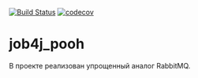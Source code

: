 [![Build Status](https://travis-ci.com/RvDmitry/job4j_pooh.svg?branch=master)](https://travis-ci.com/RvDmitry/job4j_pooh)
[![codecov](https://codecov.io/gh/RvDmitry/job4j_pooh/branch/master/graph/badge.svg?token=DK4JCJ3JIC)](https://codecov.io/gh/RvDmitry/job4j_pooh)
# job4j_pooh
В проекте реализован упрощенный аналог RabbitMQ.